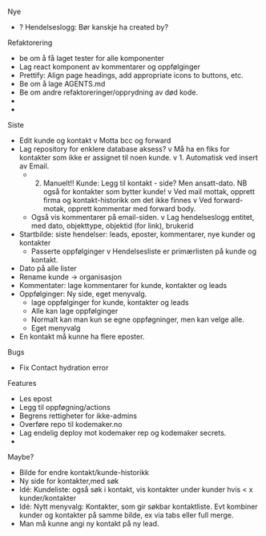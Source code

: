 Nye
- ? Hendelseslogg: Bør kanskje ha created by?


Refaktorering
- be om å få laget tester for alle komponenter
- Lag react komponent av kommentarer og oppfølginger
- Prettify: Align page headings, add appropriate icons to buttons, etc.
- Be om å lage AGENTS.md
- Be om andre refaktoreringer/opprydning av død kode.
- 
- 

Siste
- Edit kunde og kontakt
v Motta bcc og forward
- Lag repository for enklere database aksess?
v Må ha en fiks for kontakter som ikke er assignet til noen kunde.
  v 1. Automatisk ved insert av Email.
  - 2. Manuelt!! Kunde: Legg til kontakt - side? Men ansatt-dato. NB også for kontakter som bytter kunde!
v Ved mail mottak, opprett firma og kontakt-historikk om det ikke finnes
v Ved forward-motak, opprett kommentar med forward body.
  - Også vis kommentarer på email-siden.
v Lag hendelseslogg entitet, med dato, objekttype, objektid (for link), brukerid
- Startbilde: siste hendelser: leads, eposter, kommentarer, nye kunder og kontakter
  - Passerte oppfølginger
v Hendelsesliste er primærlisten på kunde og kontakt.
- Dato på alle lister
- Rename kunde -> organisasjon
- Kommentater: lage kommentarer for kunde, kontakter og leads
- Oppfølginger: Ny side, eget menyvalg.
  - lage oppfølginger for kunde, kontakter og leads
  - Alle kan lage oppfølginger
  - Normalt kan man kun se egne oppføgninger, men kan velge alle.
  - Eget menyvalg
- En kontakt må kunne ha flere eposter.

Bugs

- Fix Contact hydration error

Features

- Les epost
- Legg til oppføgning/actions
- Begrens rettigheter for ikke-admins
- Overføre repo til kodemaker.no
- Lag endelig deploy mot kodemaker rep og kodemaker secrets.
-

Maybe?

- Bilde for endre kontakt/kunde-historikk
- Ny side for kontakter,med søk
- Idé: Kundeliste: også søk i kontakt, vis kontakter under kunder hvis < x kunder/kontakter
- Idé: Nytt menyvalg: Kontakter, som gir søkbar kontaktliste. Evt kombiner kunder og kontakter på samme bilde, ex via tabs eller full merge.
- Man må kunne angi ny kontakt på ny lead.
